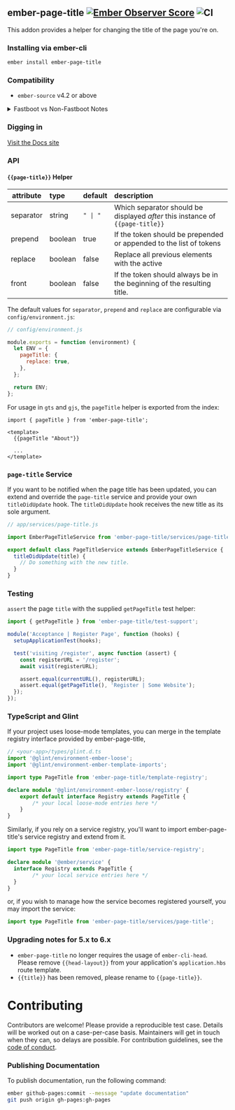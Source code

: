 ## ember-page-title [![Ember Observer Score](https://emberobserver.com/badges/ember-page-title.svg)](https://emberobserver.com/addons/ember-page-title) ![CI](https://github.com/ember-cli/ember-page-title/workflows/CI/badge.svg)

This addon provides a helper for changing the title of the page you're on.

### Installing via ember-cli

```bash
ember install ember-page-title
```

### Compatibility

- `ember-source` v4.2 or above

<details>
<summary>Fastboot vs Non-Fastboot Notes</summary>

#### Post Install Setup Notes

As of v3.0.0 this addon maintains the page title by using the `<title>` tag in your document's `<head>`. This is necessary for [FastBoot](https://github.com/tildeio/ember-cli-fastboot) compatibility.

**Non-fastboot apps** should keep the `<title>` tag in index.html to ensure that the initial page is valid HTML. The title will be removed and replaced when your app boots.

**Fastboot apps** MUST remove the `<title>` tag from index.html. As of v6.0.0 this is done automatically if you use `ember install ember-page-title` to install this addon. Can also be run manually using `ember g ember-page-title` to update the title if FastBoot is installed.

</details>

### Digging in

[Visit the Docs site](https://ember-cli.github.io/ember-page-title/)

### API

#### `{{page-title}}` Helper

| attribute | type    | default  | description                                                                   |
| --------- | :------ | :------- | :---------------------------------------------------------------------------- |
| separator | string  | `" \| "` | Which separator should be displayed _after_ this instance of `{{page-title}}` |
| prepend   | boolean | true     | If the token should be prepended or appended to the list of tokens            |
| replace   | boolean | false    | Replace all previous elements with the active                                 |
| front     | boolean | false    | If the token should always be in the beginning of the resulting title.        |

The default values for `separator`, `prepend` and `replace` are configurable via `config/environment.js`:

```javascript
// config/environment.js

module.exports = function (environment) {
  let ENV = {
    pageTitle: {
      replace: true,
    },
  };

  return ENV;
};
```

For usage in `gts` and `gjs`, the `pageTitle` helper is exported from the index:

```gjs
import { pageTitle } from 'ember-page-title';

<template>
  {{pageTitle "About"}}
  
  ...
</template>
```

### `page-title` Service

If you want to be notified when the page title has been updated, you can extend and override the `page-title` service and provide your own `titleDidUpdate` hook. The `titleDidUpdate` hook receives the new title as its sole argument.

```javascript
// app/services/page-title.js

import EmberPageTitleService from 'ember-page-title/services/page-title';

export default class PageTitleService extends EmberPageTitleService {
  titleDidUpdate(title) {
    // Do something with the new title.
  }
}
```

### Testing

`assert` the page `title` with the supplied `getPageTitle` test helper:

```javascript
import { getPageTitle } from 'ember-page-title/test-support';

module('Acceptance | Register Page', function (hooks) {
  setupApplicationTest(hooks);

  test('visiting /register', async function (assert) {
    const registerURL = '/register';
    await visit(registerURL);

    assert.equal(currentURL(), registerURL);
    assert.equal(getPageTitle(), 'Register | Some Website');
  });
});
```

### TypeScript and Glint

If your project uses loose-mode templates, you can merge in the template registry interface provided by ember-page-title, 
```ts
// <your-app>/types/glint.d.ts
import '@glint/environment-ember-loose';
import '@glint/environment-ember-template-imports';

import type PageTitle from 'ember-page-title/template-registry';

declare module '@glint/environment-ember-loose/registry' {
	export default interface Registry extends PageTitle {
        /* your local loose-mode entries here */
	}
}
```

Similarly, if you rely on a service registry, you'll want to import ember-page-title's service registry and extend from it.

```ts
import type PageTitle from 'ember-page-title/service-registry';

declare module '@ember/service' {
  interface Registry extends PageTitle {
        /* your local service entries here */
  }
}
```

or, if you wish to manage how the service becomes registered yourself, you may import the service:
```ts
import type PageTitle from 'ember-page-title/services/page-title';
```

### Upgrading notes for 5.x to 6.x

- `ember-page-title` no longer requires the usage of `ember-cli-head`.
  Please remove `{{head-layout}}` from your application's `application.hbs` route template.
- `{{title}}` has been removed, please rename to `{{page-title}}`.

# Contributing

Contributors are welcome! Please provide a reproducible test case. Details will be worked out on a case-per-case basis. Maintainers will get in touch when they can, so delays are possible. For contribution guidelines, see the [code of conduct](https://github.com/ember-cli/ember-page-title/blob/master/CODE_OF_CONDUCT.md).

### Publishing Documentation

To publish documentation, run the following command:

```bash
ember github-pages:commit --message "update documentation"
git push origin gh-pages:gh-pages
```
